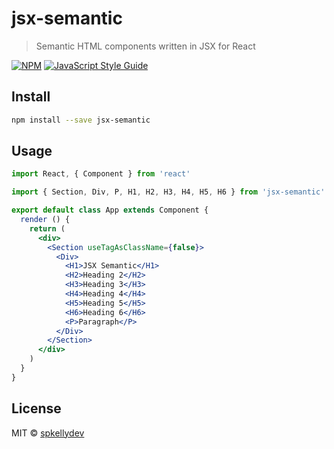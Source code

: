 # jsx-semantic

> Semantic HTML components written in JSX for React

[![NPM](https://img.shields.io/npm/v/jsx-semantic.svg)](https://www.npmjs.com/package/jsx-semantic) [![JavaScript Style Guide](https://img.shields.io/badge/code_style-standard-brightgreen.svg)](https://standardjs.com)

## Install

```bash
npm install --save jsx-semantic
```

## Usage

```jsx
import React, { Component } from 'react'

import { Section, Div, P, H1, H2, H3, H4, H5, H6 } from 'jsx-semantic'

export default class App extends Component {
  render () {
    return (
      <div>
        <Section useTagAsClassName={false}>
          <Div>
            <H1>JSX Semantic</H1>
            <H2>Heading 2</H2>
            <H3>Heading 3</H3>
            <H4>Heading 4</H4>
            <H5>Heading 5</H5>
            <H6>Heading 6</H6>
            <P>Paragraph</P>
          </Div>
        </Section>
      </div>
    )
  }
}
```

## License

MIT © [spkellydev](https://github.com/spkellydev)
